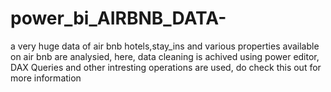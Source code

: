# power_bi_AIRBNB_DATA-
a very huge data of air bnb hotels,stay_ins and various properties available on air bnb are analysied, here, data cleaning is achived using power editor, DAX Queries and other intresting operations are used, do check this out for more information
